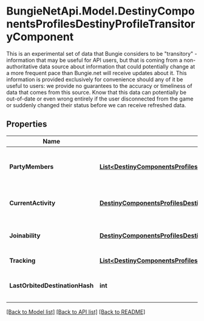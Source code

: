 # BungieNetApi.Model.DestinyComponentsProfilesDestinyProfileTransitoryComponent
This is an experimental set of data that Bungie considers to be \"transitory\" - information that may be useful for API users, but that is coming from a non-authoritative data source about information that could potentially change at a more frequent pace than Bungie.net will receive updates about it.  This information is provided exclusively for convenience should any of it be useful to users: we provide no guarantees to the accuracy or timeliness of data that comes from this source. Know that this data can potentially be out-of-date or even wrong entirely if the user disconnected from the game or suddenly changed their status before we can receive refreshed data.
## Properties

Name | Type | Description | Notes
------------ | ------------- | ------------- | -------------
**PartyMembers** | [**List&lt;DestinyComponentsProfilesDestinyProfileTransitoryPartyMember&gt;**](DestinyComponentsProfilesDestinyProfileTransitoryPartyMember.md) | If you have any members currently in your party, this is some (very) bare-bones information about those members. | [optional] 
**CurrentActivity** | [**DestinyComponentsProfilesDestinyProfileTransitoryCurrentActivity**](DestinyComponentsProfilesDestinyProfileTransitoryCurrentActivity.md) | If you are in an activity, this is some transitory info about the activity currently being played. | [optional] 
**Joinability** | [**DestinyComponentsProfilesDestinyProfileTransitoryJoinability**](DestinyComponentsProfilesDestinyProfileTransitoryJoinability.md) | Information about whether and what might prevent you from joining this person on a fireteam. | [optional] 
**Tracking** | [**List&lt;DestinyComponentsProfilesDestinyProfileTransitoryTrackingEntry&gt;**](DestinyComponentsProfilesDestinyProfileTransitoryTrackingEntry.md) | Information about tracked entities. | [optional] 
**LastOrbitedDestinationHash** | **int** | The hash identifier for the DestinyDestinationDefinition of the last location you were orbiting when in orbit. | [optional] 

[[Back to Model list]](../README.md#documentation-for-models) [[Back to API list]](../README.md#documentation-for-api-endpoints) [[Back to README]](../README.md)

